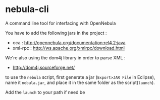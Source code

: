 nebula-cli
==========

A command line tool for interfacing with OpenNebula

You have to add the following jars in the project : 
 * oca : http://opennebula.org/documentation:rel4.2:java
 * xml-rpc : http://ws.apache.org/xmlrpc/download.html

We're also using the dom4j library in order to parse XML : 
 * http://dom4j.sourceforge.net/


to use the `nebula` script, first generate a jar (`Export>JAR File` in Eclipse), name it `nebula.jar`, and place it in the same folder as the script(`launch`).

Add the `launch` to your path if need be
